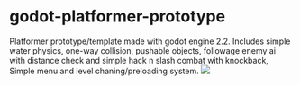 # godot-platformer-prototype
Platformer prototype/template made with godot engine 2.2.
Includes simple water physics, one-way collision, pushable objects, followage enemy ai with distance check and simple hack n slash combat with knockback, Simple menu and level chaning/preloading system.
![](https://cdn.discordapp.com/attachments/218361207990648832/250385963077861386/Peek_2016-11-21_23-18.gif)
